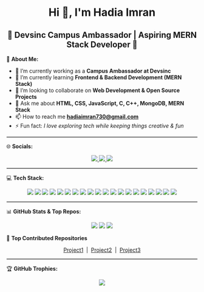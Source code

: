 <h1 align="center">Hi 👋, I'm Hadia Imran</h1>
<h2 align="center">🌟 Devsinc Campus Ambassador | Aspiring MERN Stack Developer 🌟</h2>

💫 **About Me:**  
- 🔭 I’m currently working as a **Campus Ambassador at Devsinc**  
- 🌱 I’m currently learning **Frontend & Backend Development (MERN Stack)**  
- 👯 I’m looking to collaborate on **Web Development & Open Source Projects**  
- 💬 Ask me about **HTML, CSS, JavaScript, C, C++, MongoDB, MERN Stack**  
- 📫 How to reach me **hadiaimran730@gmail.com**  
- ⚡ Fun fact: *I love exploring tech while keeping things creative & fun*  

<hr style="border:1px solid #ccc; margin:10px 0;">

🌐 **Socials:**  
<p align="center">
<a href="https://www.linkedin.com/in/hadia-imran-844438285" target="_blank">
<img src="https://img.shields.io/badge/LinkedIn-%230077B5.svg?logo=linkedin&logoColor=white" />
</a>
<a href="https://instagram.com/hadiaimran1090" target="_blank">
<img src="https://img.shields.io/badge/Instagram-%23E4405F.svg?logo=Instagram&logoColor=white" />
</a>
<a href="mailto:hadiaimran730@gmail.com" target="_blank">
<img src="https://img.shields.io/badge/Gmail-D14836.svg?logo=gmail&logoColor=white" />
</a>
</p>

<hr style="border:1px solid #ccc; margin:10px 0;">

💻 **Tech Stack:**  
<p align="center">
<img src="https://img.shields.io/badge/C-%2300599C.svg?style=for-the-badge&logo=c&logoColor=white" />
<img src="https://img.shields.io/badge/C++-%2300599C.svg?style=for-the-badge&logo=cplusplus&logoColor=white" />
<img src="https://img.shields.io/badge/HTML5-%23E34F26.svg?style=for-the-badge&logo=html5&logoColor=white" />
<img src="https://img.shields.io/badge/CSS3-%231572B6.svg?style=for-the-badge&logo=css3&logoColor=white" />
<img src="https://img.shields.io/badge/JavaScript-%23323330.svg?style=for-the-badge&logo=javascript&logoColor=%23F7DF1E" />
<img src="https://img.shields.io/badge/React-%2320232a.svg?style=for-the-badge&logo=react&logoColor=%2361DAFB" />
<img src="https://img.shields.io/badge/Node.js-6DA55F?style=for-the-badge&logo=node.js&logoColor=white" />
<img src="https://img.shields.io/badge/Express.js-%23404d59.svg?style=for-the-badge&logo=express&logoColor=%2361DAFB" />
<img src="https://img.shields.io/badge/MongoDB-%234ea94b.svg?style=for-the-badge&logo=mongodb&logoColor=white" />
<img src="https://img.shields.io/badge/PHP-%23777BB4.svg?style=for-the-badge&logo=php&logoColor=white" />
<img src="https://img.shields.io/badge/WordPress-%23117AC9.svg?style=for-the-badge&logo=wordpress&logoColor=white" />
<img src="https://img.shields.io/badge/MySQL-%2300f.svg?style=for-the-badge&logo=mysql&logoColor=white" />
<img src="https://img.shields.io/badge/Oracle-%23F00000.svg?style=for-the-badge&logo=oracle&logoColor=white" />
<img src="https://img.shields.io/badge/Microsoft_SQL_Server-CC2927?style=for-the-badge&logo=microsoft-sql-server&logoColor=white" />
<img src="https://img.shields.io/badge/Apache-%23D42029.svg?style=for-the-badge&logo=apache&logoColor=white" />
<img src="https://img.shields.io/badge/Netlify-%23000000.svg?style=for-the-badge&logo=netlify&logoColor=#00C7B7" />
<img src="https://img.shields.io/badge/Vercel-%23000000.svg?style=for-the-badge&logo=vercel&logoColor=white" />
<img src="https://img.shields.io/badge/Canva-%2300C4CC.svg?style=for-the-badge&logo=Canva&logoColor=white" />
<img src="https://img.shields.io/badge/Git-%23F05033.svg?style=for-the-badge&logo=git&logoColor=white" />
<img src="https://img.shields.io/badge/GitHub-%23121011.svg?style=for-the-badge&logo=github&logoColor=white" />
</p>

<hr style="border:1px solid #ccc; margin:10px 0;">

📊 **GitHub Stats & Top Repos:**  
<p align="center">
<img src="https://github-readme-stats.vercel.app/api?username=hadiaimran1090&theme=radical&hide_border=false&include_all_commits=false&count_private=false" />
<img src="https://github-readme-streak-stats.herokuapp.com/?user=hadiaimran1090&theme=radical&hide_border=false" />
<img src="https://github-readme-stats.vercel.app/api/top-langs/?username=hadiaimran1090&theme=radical&hide_border=false&include_all_commits=false&count_private=false&layout=compact" />
</p>

🚀 **Top Contributed Repositories**  
<p align="center">
<a href="https://github.com/hadiaimran1090/Project1" target="_blank">Project1</a> &nbsp;|&nbsp;
<a href="https://github.com/hadiaimran1090/Project2" target="_blank">Project2</a> &nbsp;|&nbsp;
<a href="https://github.com/hadiaimran1090/Project3" target="_blank">Project3</a>
</p>

<hr style="border:1px solid #ccc; margin:10px 0;">

🏆 **GitHub Trophies:**  
<p align="center">
<img src="https://github-profile-trophy.vercel.app/?username=hadiaimran1090&theme=radical&no-frame=false&no-bg=true&margin-w=4" />
</p>
